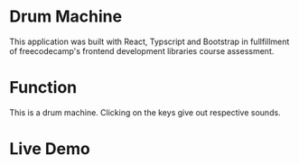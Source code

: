 # Drum Machine
This application was built with React, Typscript and Bootstrap in fullfillment of freecodecamp's frontend development libraries course assessment.

# Function
This is a drum machine. Clicking on the keys give out respective sounds.

# Live Demo
